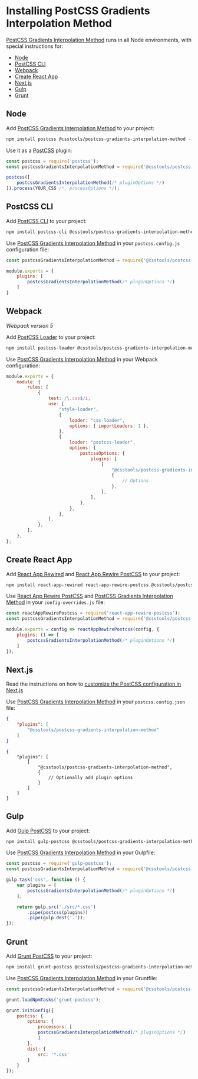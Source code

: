 # Installing PostCSS Gradients Interpolation Method

[PostCSS Gradients Interpolation Method] runs in all Node environments, with special instructions for:

- [Node](#node)
- [PostCSS CLI](#postcss-cli)
- [Webpack](#webpack)
- [Create React App](#create-react-app)
- [Next.js](#nextjs)
- [Gulp](#gulp)
- [Grunt](#grunt)

## Node

Add [PostCSS Gradients Interpolation Method] to your project:

```bash
npm install postcss @csstools/postcss-gradients-interpolation-method --save-dev
```

Use it as a [PostCSS] plugin:

```js
const postcss = require('postcss');
const postcssGradientsInterpolationMethod = require('@csstools/postcss-gradients-interpolation-method');

postcss([
	postcssGradientsInterpolationMethod(/* pluginOptions */)
]).process(YOUR_CSS /*, processOptions */);
```

## PostCSS CLI

Add [PostCSS CLI] to your project:

```bash
npm install postcss-cli @csstools/postcss-gradients-interpolation-method --save-dev
```

Use [PostCSS Gradients Interpolation Method] in your `postcss.config.js` configuration file:

```js
const postcssGradientsInterpolationMethod = require('@csstools/postcss-gradients-interpolation-method');

module.exports = {
	plugins: [
		postcssGradientsInterpolationMethod(/* pluginOptions */)
	]
}
```

## Webpack

_Webpack version 5_

Add [PostCSS Loader] to your project:

```bash
npm install postcss-loader @csstools/postcss-gradients-interpolation-method --save-dev
```

Use [PostCSS Gradients Interpolation Method] in your Webpack configuration:

```js
module.exports = {
	module: {
		rules: [
			{
				test: /\.css$/i,
				use: [
					"style-loader",
					{
						loader: "css-loader",
						options: { importLoaders: 1 },
					},
					{
						loader: "postcss-loader",
						options: {
							postcssOptions: {
								plugins: [
									[
										"@csstools/postcss-gradients-interpolation-method",
										{
											// Options
										},
									],
								],
							},
						},
					},
				],
			},
		],
	},
};
```

## Create React App

Add [React App Rewired] and [React App Rewire PostCSS] to your project:

```bash
npm install react-app-rewired react-app-rewire-postcss @csstools/postcss-gradients-interpolation-method --save-dev
```

Use [React App Rewire PostCSS] and [PostCSS Gradients Interpolation Method] in your
`config-overrides.js` file:

```js
const reactAppRewirePostcss = require('react-app-rewire-postcss');
const postcssGradientsInterpolationMethod = require('@csstools/postcss-gradients-interpolation-method');

module.exports = config => reactAppRewirePostcss(config, {
	plugins: () => [
		postcssGradientsInterpolationMethod(/* pluginOptions */)
	]
});
```

## Next.js

Read the instructions on how to [customize the PostCSS configuration in Next.js](https://nextjs.org/docs/advanced-features/customizing-postcss-config)

Use [PostCSS Gradients Interpolation Method] in your `postcss.config.json` file:

```json
{
	"plugins": [
		"@csstools/postcss-gradients-interpolation-method"
	]
}
```

```json5
{
	"plugins": [
		[
			"@csstools/postcss-gradients-interpolation-method",
			{
				// Optionally add plugin options
			}
		]
	]
}
```

## Gulp

Add [Gulp PostCSS] to your project:

```bash
npm install gulp-postcss @csstools/postcss-gradients-interpolation-method --save-dev
```

Use [PostCSS Gradients Interpolation Method] in your Gulpfile:

```js
const postcss = require('gulp-postcss');
const postcssGradientsInterpolationMethod = require('@csstools/postcss-gradients-interpolation-method');

gulp.task('css', function () {
	var plugins = [
		postcssGradientsInterpolationMethod(/* pluginOptions */)
	];

	return gulp.src('./src/*.css')
		.pipe(postcss(plugins))
		.pipe(gulp.dest('.'));
});
```

## Grunt

Add [Grunt PostCSS] to your project:

```bash
npm install grunt-postcss @csstools/postcss-gradients-interpolation-method --save-dev
```

Use [PostCSS Gradients Interpolation Method] in your Gruntfile:

```js
const postcssGradientsInterpolationMethod = require('@csstools/postcss-gradients-interpolation-method');

grunt.loadNpmTasks('grunt-postcss');

grunt.initConfig({
	postcss: {
		options: {
			processors: [
			postcssGradientsInterpolationMethod(/* pluginOptions */)
			]
		},
		dist: {
			src: '*.css'
		}
	}
});
```

[Gulp PostCSS]: https://github.com/postcss/gulp-postcss
[Grunt PostCSS]: https://github.com/nDmitry/grunt-postcss
[PostCSS]: https://github.com/postcss/postcss
[PostCSS CLI]: https://github.com/postcss/postcss-cli
[PostCSS Loader]: https://github.com/postcss/postcss-loader
[PostCSS Gradients Interpolation Method]: https://github.com/csstools/postcss-plugins/tree/main/plugins/postcss-gradients-interpolation-method
[React App Rewire PostCSS]: https://github.com/csstools/react-app-rewire-postcss
[React App Rewired]: https://github.com/timarney/react-app-rewired
[Next.js]: https://nextjs.org
